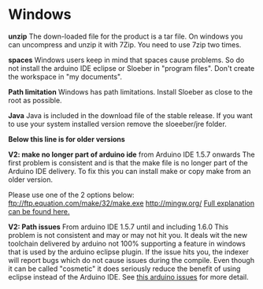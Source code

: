 Windows
===
**unzip**
The down-loaded file for the product is a tar file. On windows you can uncompress and unzip it with 7Zip. You need to use 7zip two times.

**spaces**
Windows users keep in mind that spaces cause problems. So do not install the arduino IDE eclipse or Sloeber in "program files". Don't create the workspace in "my documents".

**Path limitation**
Windows has path limitations. Install Sloeber as close to the root as possible.

**Java**
Java is included in the download file of the stable release. If you want to use your system installed version remove the sloeeber/jre folder.


 **Below this line is for older versions**

**V2: make no longer part of arduino ide**
from Arduino IDE 1.5.7 onwards
The first problem is consistent and is that the make file is no longer part of the Arduino IDE delivery. To fix this you can install make or copy make from an older version.

Please use one of the 2 options below:
ftp://ftp.equation.com/make/32/make.exe
http://mingw.org/
[Full explanation can be found here.](https://www.youtube.com/watch?v=cspLbTqBi7k&feature=youtu.be)


**V2: Path issues**
From arduino IDE 1.5.7 until and including 1.6.0
This problem is not consistent and may or may not hit you. It deals wit the new toolchain delivered by arduino not 100% supporting a feature in windows that is used by the arduino eclipse plugin.
If the issue hits you, the indexer will report bugs which do not cause issues during the compile. Even though it can be called "cosmetic" it does seriously reduce the benefit of using eclipse instead of the Arduino IDE.
See [this arduino issues](https://github.com/arduino/Arduino/issues/2422) for more detail.
